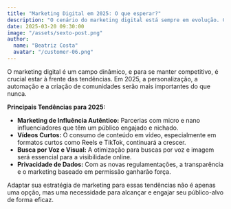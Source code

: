 ```yaml
---
title: "Marketing Digital em 2025: O que esperar?"
description: "O cenário do marketing digital está sempre em evolução. Conheça as principais tendências para 2025 e prepare sua estratégia."
date: 2025-03-20 09:30:00
image: "/assets/sexto-post.png"
author:
  name: "Beatriz Costa"
  avatar: "/customer-06.png"
---
```


O marketing digital é um campo dinâmico, e para se manter competitivo, é crucial estar à frente das tendências. Em 2025, a personalização, a automação e a criação de comunidades serão mais importantes do que nunca.

**Principais Tendências para 2025:**

*   **Marketing de Influência Autêntico:** Parcerias com micro e nano influenciadores que têm um público engajado e nichado.
*   **Vídeos Curtos:** O consumo de conteúdo em vídeo, especialmente em formatos curtos como Reels e TikTok, continuará a crescer.
*   **Busca por Voz e Visual:** A otimização para buscas por voz e imagem será essencial para a visibilidade online.
*   **Privacidade de Dados:** Com as novas regulamentações, a transparência e o marketing baseado em permissão ganharão força.

Adaptar sua estratégia de marketing para essas tendências não é apenas uma opção, mas uma necessidade para alcançar e engajar seu público-alvo de forma eficaz.

